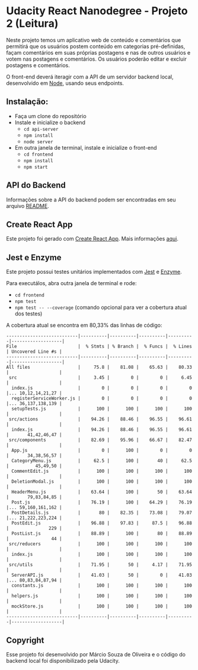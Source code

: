 # Udacity React Nanodegree - Projeto 2 (Leitura)

Neste projeto temos um aplicativo web de conteúdo e comentários que permitirá que os usuários postem conteúdo em categorias pré-definidas, façam comentários em suas próprias postagens e nas de outros usuários e votem nas postagens e comentários. Os usuários poderão editar e excluir postagens e comentários.

O front-end deverá iteragir com a API de um servidor backend local, desenvolvido em [Node](https://nodejs.org/en/), usando seus endpoints.


## Instalação:

* Faça um clone do repositório
* Instale e inicialize o backend
    - `cd api-server`
    - `npm install`
    - `node server`
* Em outra janela de terminal, instale e inicialize o front-end
    - `cd frontend`
    - `npm install`
    - `npm start`


## API do Backend

Informações sobre a API do backend podem ser encontradas em seu arquivo [README](api-server/README.md).


## Create React App

Este projeto foi gerado com [Create React App](https://github.com/facebookincubator/create-react-app). Mais informações [aqui](https://github.com/facebookincubator/create-react-app/blob/master/packages/react-scripts/template/README.md).

## Jest e Enzyme

Este projeto possui testes unitários implementados com [Jest](https://jestjs.io/) e [Enzyme](https://airbnb.io/enzyme/).

Para executálos, abra outra janela de terminal e rode:
- `cd frontend`
- `npm test`
- `npm test -- --coverage` (comando opcional para ver a cobertura atual dos testes)
    
A cobertura atual se encontra em 80,33% das linhas de código:
```
---------------------------|----------|----------|----------|----------|-------------------|
File                       |  % Stmts | % Branch |  % Funcs |  % Lines | Uncovered Line #s |
---------------------------|----------|----------|----------|----------|-------------------|
All files                  |     75.8 |    81.08 |    65.63 |    80.33 |                   |
 src                       |     3.45 |        0 |        0 |     6.45 |                   |
  index.js                 |        0 |        0 |        0 |        0 |... 10,12,14,21,27 |
  registerServiceWorker.js |        0 |        0 |        0 |        0 |... 36,137,138,139 |
  setupTests.js            |      100 |      100 |      100 |      100 |                   |
 src/actions               |    94.26 |    88.46 |    96.55 |    96.61 |                   |
  index.js                 |    94.26 |    88.46 |    96.55 |    96.61 |       41,42,46,47 |
 src/components            |    82.69 |    95.96 |    66.67 |    82.47 |                   |
  App.js                   |        0 |      100 |        0 |        0 |       34,38,56,57 |
  CategoryMenu.js          |     62.5 |      100 |       40 |     62.5 |          45,49,50 |
  CommentEdit.js           |      100 |      100 |      100 |      100 |                   |
  DeletionModal.js         |      100 |      100 |      100 |      100 |                   |
  HeaderMenu.js            |    63.64 |      100 |       50 |    63.64 |       79,83,84,85 |
  Post.js                  |    76.19 |      100 |    64.29 |    76.19 |... 59,160,161,162 |
  PostDetails.js           |       80 |    82.35 |    73.08 |    79.07 |... 21,222,223,224 |
  PostEdit.js              |    96.88 |    97.83 |     87.5 |    96.88 |               229 |
  PostList.js              |    88.89 |      100 |       80 |    88.89 |                44 |
 src/reducers              |      100 |      100 |      100 |      100 |                   |
  index.js                 |      100 |      100 |      100 |      100 |                   |
 src/utils                 |    71.95 |       50 |     4.17 |    71.95 |                   |
  ServerAPI.js             |    41.03 |       50 |        0 |    41.03 |... 80,83,84,87,94 |
  constants.js             |      100 |      100 |      100 |      100 |                   |
  helpers.js               |      100 |      100 |      100 |      100 |                   |
  mockStore.js             |      100 |      100 |      100 |      100 |                   |
---------------------------|----------|----------|----------|----------|-------------------|
```
## Copyright

Esse projeto foi desenvolvido por Márcio Souza de Oliveira e o código do backend local foi disponibilizado pela Udacity.
